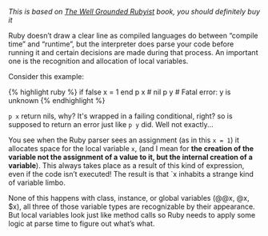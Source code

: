 *This is based on [The Well Grounded Rubyist](https://www.manning.com/books/the-well-grounded-rubyist) book, you should definitely buy it*

Ruby doesn’t draw a clear line as compiled languages do between “compile time” and “runtime”, but the interpreter does parse your code before running it and certain decisions are made during that process. An important one is the recognition and allocation of local variables.

Consider this example:


{% highlight ruby %}
if false
  x = 1
end
p x # nil
p y # Fatal error: y is unknown
{% endhighlight %}

`p x` return nils, why? It's wrapped in a failing conditional, right? so is supposed to return an error just like `p y` did. Well not exactly...

You see when the Ruby parser sees an assignment (as in this `x = 1`) it allocates space for the local variable `x`, (and I mean for **the creation of the variable not the assignment of a value to it, but the internal creation of a variable**). This always takes place as a result of this kind of expression, even if the code isn’t executed! The result is that `x inhabits a strange kind of variable limbo.

None of this happens with class, instance, or global variables (@@x, @x, $x), all three of those variable types are recognizable by their appearance. But local variables look just like method calls so Ruby needs to apply some logic at parse time to figure out what’s what.
